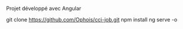 Projet développé avec Angular

git clone https://github.com/Ophois/cci-job.git
npm install
ng serve -o
